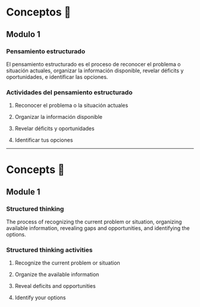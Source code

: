 # Conceptos 💬

## Modulo 1

### Pensamiento estructurado

El pensamiento estructurado es el proceso de reconocer el problema o situación actuales, organizar la información disponible, revelar déficits y oportunidades, e identificar las opciones.

### Actividades del pensamiento estructurado

1. Reconocer el problema o la situación actuales

2. Organizar la información disponible 

3. Revelar déficits y oportunidades

4. Identificar tus opciones




---

# Concepts 💬

## Module 1

### Structured thinking

The process of recognizing the current problem or situation, organizing available information, revealing gaps and opportunities, and identifying the options.

### Structured thinking activities

1. Recognize the current problem or situation

2. Organize the available information

3. Reveal deficits and opportunities

4. Identify your options
